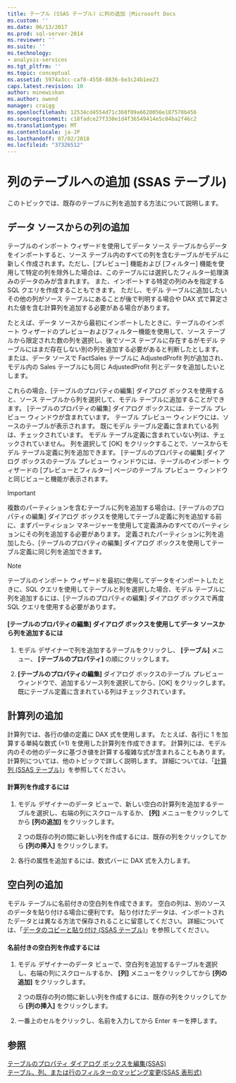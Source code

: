 ```yaml
---
title: テーブル (SSAS テーブル) に列の追加 |Microsoft Docs
ms.custom: ''
ms.date: 06/13/2017
ms.prod: sql-server-2014
ms.reviewer: ''
ms.suite: ''
ms.technology:
- analysis-services
ms.tgt_pltfrm: ''
ms.topic: conceptual
ms.assetid: 5974a3cc-caf8-4558-8836-6e3c24b1ee23
caps.latest.revision: 10
author: minewiskan
ms.author: owend
manager: craigg
ms.openlocfilehash: 12534cd4554d71c368f09a6620056e187578b456
ms.sourcegitcommit: c18fadce27f330e1d4f36549414e5c84ba2f46c2
ms.translationtype: MT
ms.contentlocale: ja-JP
ms.lasthandoff: 07/02/2018
ms.locfileid: "37326512"
---
```

# <a name="add-columns-to-a-table-ssas-tabular"></a>列のテーブルへの追加 (SSAS テーブル)
  このトピックでは、既存のテーブルに列を追加する方法について説明します。  
  
## <a name="add-columns-from-the-data-source"></a>データ ソースからの列の追加  
 テーブルのインポート ウィザードを使用してデータ ソース テーブルからデータをインポートすると、ソース テーブル内のすべての列を含むテーブルがモデルに新しく作成されます。ただし、[プレビュー] 機能および [フィルター] 機能を使用して特定の列を除外した場合は、このテーブルには選択したフィルター処理済みのデータのみが含まれます。 また、インポートする特定の列のみを指定する SQL クエリを作成することもできます。 ただし、モデル テーブルに追加したいその他の列がソース テーブルにあることが後で判明する場合や DAX 式で算定された値を含む計算列を追加する必要がある場合があります。  
  
 たとえば、データ ソースから最初にインポートしたときに、テーブルのインポート ウィザードのプレビューおよびフィルター機能を使用して、ソース テーブルから限定された数の列を選択し、後でソース テーブルに存在するがモデル テーブルにはまだ存在しない別の列を追加する必要があると判断したとします。 または、データ ソースで FactSales テーブルに AdjustedProfit  列が追加され、モデル内の Sales テーブルにも同じ AdjustedProfit 列とデータを追加したいとします。  
  
 これらの場合、[テーブルのプロパティの編集] ダイアログ ボックスを使用すると、ソース テーブルから列を選択して、モデル テーブルに追加することができます。 [テーブルのプロパティの編集] ダイアログ ボックスには、テーブル プレビュー ウィンドウが含まれています。 テーブル プレビュー ウィンドウには、ソースのテーブルが表示されます。 既にモデル テーブル定義に含まれている列は、チェックされています。 モデル テーブル定義に含まれていない列は、チェックされていません。 列を選択して [OK] をクリックすることで、ソースからモデル テーブル定義に列を追加できます。 [テーブルのプロパティの編集] ダイアログ ボックスのテーブル プレビュー ウィンドウには、テーブルのインポート ウィザードの [プレビューとフィルター] ページのテーブル プレビュー ウィンドウと同じビューと機能が表示されます。  
  
> [!IMPORTANT]  
>  複数のパーティションを含むテーブルに列を追加する場合は、[テーブルのプロパティの編集] ダイアログ ボックスを使用してテーブル定義に列を追加する前に、まずパーティション マネージャーを使用して定義済みのすべてのパーティションにその列を追加する必要があります。 定義されたパーティションに列を追加したら、[テーブルのプロパティの編集] ダイアログ ボックスを使用してテーブル定義に同じ列を追加できます。  
  
> [!NOTE]  
>  テーブルのインポート ウィザードを最初に使用してデータをインポートしたときに、SQL クエリを使用してテーブルと列を選択した場合、モデル テーブルに列を追加するには、[テーブルのプロパティの編集] ダイアログ ボックスで再度 SQL クエリを使用する必要があります。  
  
#### <a name="to-add-a-column-from-the-data-source-by-using-the-edit-table-properties-dialog-box"></a>[テーブルのプロパティの編集] ダイアログ ボックスを使用してデータ ソースから列を追加するには  
  
1.  モデル デザイナーで列を追加するテーブルをクリックし、 **[テーブル]** メニュー、  **[テーブルのプロパティ]** の順にクリックします。  
  
2.  **[テーブルのプロパティの編集]** ダイアログ ボックスのテーブル プレビュー ウィンドウで、追加するソース列を選択してから、[OK] をクリックします。 既にテーブル定義に含まれている列はチェックされています。  
  
## <a name="add-a-calculated-column"></a>計算列の追加  
 計算列では、各行の値の定義に DAX 式を使用します。 たとえば、各行に 1 を加算する単純な数式 (=1) を使用した計算列を作成できます。 計算列には、モデル内のその他のデータに基づき値を計算する複雑な式が含まれることもあります。 計算列については、他のトピックで詳しく説明します。 詳細については、「[計算列 (SSAS テーブル)](ssas-calculated-columns.md)」を参照してください。  
  
#### <a name="to-create-a-calculated-column"></a>計算列を作成するには  
  
1.  モデル デザイナーのデータ ビューで、新しい空白の計算列を追加するテーブルを選択し、右端の列にスクロールするか、 **[列]** メニューをクリックしてから **[列の追加]** をクリックします。  
  
     2 つの既存の列の間に新しい列を作成するには、既存の列をクリックしてから **[列の挿入]** をクリックします。  
  
2.  各行の属性を追加するには、数式バーに DAX 式を入力します。  
  
## <a name="add-a-blank-column"></a>空白列の追加  
 モデル テーブルに名前付きの空白列を作成できます。 空白の列は、別のソースのデータを貼り付ける場合に便利です。 貼り付けたデータは、インポートされたデータとは異なる方法で保存されることに留意してください。 詳細については、「[データのコピーと貼り付け (SSAS テーブル)](../copy-and-paste-data-ssas-tabular.md)」を参照してください。  
  
#### <a name="to-create-a-named-blank-column"></a>名前付きの空白列を作成するには  
  
1.  モデル デザイナーのデータ ビューで、空白列を追加するテーブルを選択し、右端の列にスクロールするか、 **[列]** メニューをクリックしてから **[列の追加]** をクリックします。  
  
     2 つの既存の列の間に新しい列を作成するには、既存の列をクリックしてから **[列の挿入]** をクリックします。  
  
2.  一番上のセルをクリックし、名前を入力してから Enter キーを押します。  
  
## <a name="see-also"></a>参照  
 [テーブルのプロパティ ダイアログ ボックスを編集&#40;SSAS&#41;](../edit-table-properties-dialog-box-ssas.md)   
 [テーブル、列、または行のフィルターのマッピング変更&#40;SSAS 表形式&#41;](change-table-column-or-row-filter-mappings-ssas-tabular.md)  
  
  
